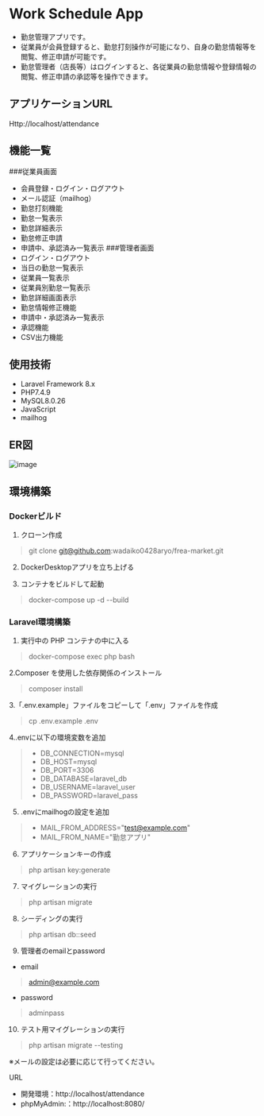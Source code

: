 # Work Schedule App
- 勤怠管理アプリです。
- 従業員が会員登録すると、勤怠打刻操作が可能になり、自身の勤怠情報等を閲覧、修正申請が可能です。
- 勤怠管理者（店長等）はログインすると、各従業員の勤怠情報や登録情報の閲覧、修正申請の承認等を操作できます。

## アプリケーションURL
Http://localhost/attendance

## 機能一覧
###従業員画面
- 会員登録・ログイン・ログアウト
- メール認証（mailhog）
- 勤怠打刻機能
- 勤怠一覧表示
- 勤怠詳細表示
- 勤怠修正申請
- 申請中、承認済み一覧表示
###管理者画面
- ログイン・ログアウト
- 当日の勤怠一覧表示
- 従業員一覧表示
- 従業員別勤怠一覧表示
- 勤怠詳細画面表示
- 勤怠情報修正機能
- 申請中・承認済み一覧表示
- 承認機能
- CSV出力機能

## 使用技術
- Laravel Framework 8.x
- PHP7.4.9
- MySQL8.0.26
- JavaScript
- mailhog

## ER図
![image](https://github.com/user-attachments/assets/f53317ae-f621-46a1-8ffd-fe5b9449b853)


## 環境構築
### Dockerビルド

1. クローン作成
> git clone git@github.com:wadaiko0428aryo/frea-market.git

2. DockerDesktopアプリを立ち上げる

3. コンテナをビルドして起動
> docker-compose up -d --build

### Laravel環境構築
1. 実行中の PHP コンテナの中に入る
> docker-compose exec php bash

2.Composer を使用した依存関係のインストール
> composer install

3.「.env.example」ファイルをコピーして「.env」ファイルを作成
> cp .env.example .env

4..envに以下の環境変数を追加
> - DB_CONNECTION=mysql
> - DB_HOST=mysql
> - DB_PORT=3306
> - DB_DATABASE=laravel_db
> - DB_USERNAME=laravel_user
> - DB_PASSWORD=laravel_pass

5. .envにmailhogの設定を追加
> - MAIL_FROM_ADDRESS="test@example.com"
> - MAIL_FROM_NAME="勤怠アプリ"

6. アプリケーションキーの作成
> php artisan key:generate

7. マイグレーションの実行
> php artisan migrate

8. シーディングの実行
> php artisan db::seed

9. 管理者のemailとpassword
- email
> admin@example.com
- password
> adminpass

10. テスト用マイグレーションの実行
> php artisan migrate --testing


※メールの設定は必要に応じて行ってください。



URL
- 開発環境：http://localhost/attendance
- phpMyAdmin:：http://localhost:8080/

